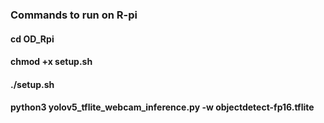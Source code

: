 ### Commands to run on R-pi
#### cd OD_Rpi
#### chmod +x setup.sh
#### ./setup.sh
#### python3 yolov5_tflite_webcam_inference.py -w objectdetect-fp16.tflite
